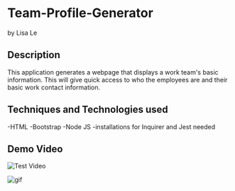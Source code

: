 # Team-Profile-Generator

by Lisa Le

## Description

This application generates a webpage that displays a work team's basic information. This will give quick access to who the employees are and their basic work contact information.

## Techniques and Technologies used

-HTML
-Bootstrap
-Node JS
-installations for Inquirer and Jest needed

## Demo Video

![Test Video](https://drive.google.com/file/d/10hbEZl7daAW3iZbgvp6yuX1DJ7HuveG6/view)

![gif](./assets/gif/team.gif)

